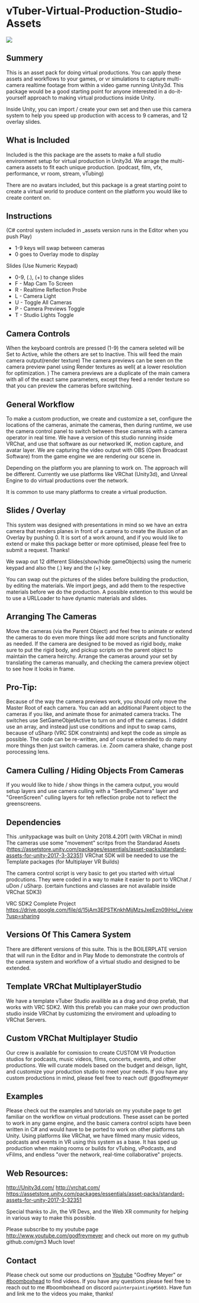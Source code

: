 # vTuber-Virtual-Production-Studio-Assets

![](https://i.imgur.com/2kgB34a.jpg)

## Summery
This is an asset pack for doing virtual productions. You can apply these assets and workflows to your games, or vr simulations to capture multi-camera realtime footage from within a video game running Unity3d. This package would be a good starting point for anyone interested in a do-it-yourself approach to making virtual productions inside Unity. 

Inside Unity, you can import / create your own set and then use this camera system to help you speed up production with access to 9 cameras, and 12 overlay slides.

## What is Included
Included is the this package are the assets to make a full studio environment setup for virtual production in Unity3d. We arrage the multi-camera assets to fit each unique production. (podcast, film, vfx, performance, vr room, stream, vTubing) 

There are no avatars included, but this package is a great starting point to create a virtual world to produce content on the platform you would like to create content on. 


## Instructions 
(C# control system included in _assets version runs in the Editor when you push Play)
* 1-9 keys will swap between cameras
* 0 goes to Overlay mode to display 

Slides (Use Numeric Keypad)
* 0-9, (.), (+) to change slides
* F - Map Cam To Screen
* R - Realtime Reflection Probe
* L - Camera Light
* U - Toggle All Cameras
* P - Camera Previews Toggle
* T - Studio Lights Toggle

## Camera Controls
When the keyboard controls are pressed (1-9) the camera seleted will be Set to Active, while the others are set to Inactive. This will feed the main camera output(render texture) The camera previews can be seen on the camera preview panel using Render textures as well( at a lower resolution for optimization. ) The camera previews are a duplicate of the main camera with all of the exact same parameters, except they feed a render texture so that you can preview the cameras before switching.

## General Workflow
To make a custom production, we create and customize a set, configure the locations of the cameras, animate the cameras, then during runtime, we use the camera control panel to switch between these cameras with a camera operator in real time. We have a version of this studio running inside VRChat, and use that software as our networked IK, motion capture, and avatar layer. We are capturing the video output with OBS (Open Broadcast Software) from the game engine we are rendering our scene in. 

Depending on the platform you are planning to work on. The approach will be different. Currently we use platforms like VRChat (Unity3d), and Unreal Engine to do virtual productions over the network.

It is common to use many platforms to create a virtual production.

## Slides / Overlay
This system was designed with presentations in mind so we have an extra camera that renders planes in front of a camera to create the illusion of an Overlay by pushing 0. It is sort of a work around, and if you would like to extend or make this package better or more optimised, please feel free to submit a request. Thanks!

We swap out 12 different Slides(show/hide gameObjects) using the numeric keypad and also the (.) key and the (+) key. 

You can swap out the pictures of the slides before building the production, by editing the materials. We import jpegs, and add them to the respective materials before we do the production. A possible extention to this would be to use a URLLoader to have dynamic materials and slides. 

## Arranging The Cameras
Move the cameras (via the Parent Object) and feel free to animate or extend the cameras to do even more things like add more scripts and functionality as needed. If the camera are designed to be moved as rigid body, make sure to put the rigid body, and pickup scripts on the parent object to maintain the camera heirchy. Arrange the cameras around your set by translating the cameras manually, and checking the camera preview object to see how it looks in frame.

## Pro-Tip: 
Because of the way the camera previews work, you should only move the Master Root of each camera. You can add an additional Parent object to the cameras if you like, and animate those for animated camera tracks. The switches use SetGameObjetActive to turn on and off the cameras. I diddnt use an array, and instead just use conditions and input to swap cams, because of uSharp (VRC SDK constraints) and kept the code as simple as possible. The code can be re-written, and of course extended to do many more things then just switch cameras. i.e. Zoom camera shake, change post porocessing lens.

## Camera Culling / Hiding Objects From Cameras
If you would like to hide / show things in the camera output, you would setup layers and use camera culling with a "SeenByCamera" layer and "GreenScreen" culling layers for teh reflection probe not to reflect the greenscreens.

## Dependencies
This .unitypackage was built on Unity 2018.4.20f1 (with VRChat in mind)
The cameras use some "movement" scritps from the Standarad Assets (https://assetstore.unity.com/packages/essentials/asset-packs/standard-assets-for-unity-2017-3-32351)
VRChat SDK will be needed to use the Template packages (for Multiplayer VR Builds)

The camera control script is very basic to get you started with virtual prodcutions. They were coded in a way to make it easier to port to VRChat / uDon / uSharp. (certain functions and classes are not available inside VRChat SDK3)

VRC SDK2 Complete Project https://drive.google.com/file/d/15jAm3EPSTKnkhMjjMzsJxeEzn09iHol_/view?usp=sharing

## Versions Of This Camera System
There are different versions of this suite. This is the BOILERPLATE version that will run in the Editor and in Play Mode to demonstrate the controls of the camera system and workflow of a virtual studio and designed to be extended. 

## Template VRChat MultiplayerStudio 
We have a template vTuber Studio availible as a drag and drop prefab, that works with VRC SDK2. With this prefab you can make your own production studio inside VRChat by customizing the enviroment and uploading to VRChat Servers.

## Custom VRChat Multiplayer Studio
Our crew is available for comission to create CUSTOM VR Production studios for podcasts, music videos, films, concerts, events, and other productions. We will curate models based on the budget and deisgn, light, and customize your production studio to meet your needs. If you have any custom productions in mind, please feel free to reach out! @godfreymeyer

## Examples
Please check out the examples and tutorials on my youtube page to get familiar on the workflow on virtual prodcutions. These asset can be ported to work in any game engine, and the basic camera control scipts have been written in C# and would have to be ported to work on other platforms tah Unity. Using platforms like VRChat, we have filmed many music videos, podcasts and events in VR using this system as a base. It has sped up production when making rooms or builds for vTubing, vPodcasts, and vFilms, and endless "over the network, real-time collaborative" projects. 

## Web Resources:
http://Unity3d.com/
http://vrchat.com/
https://assetstore.unity.com/packages/essentials/asset-packs/standard-assets-for-unity-2017-3-32351

Special thanks to Jin, the VR Devs, and the Web XR community for helping in various way to make this possible.

Please subscribe to my youtube page http://www.youtube.com/godfreymeyer and check out more on my guthub github.com/gm3 Much love!


## Contact

Please check out some our productions on [Youtube](https://www.youtube.com/results?search_query=godfrey+meyer&page=&utm_source=opensearch) "Godfrey Meyer" or [#boomboxhead](https://www.youtube.com/results?search_query=%23boomboxhead) to find videos. If you have any questions please feel free to reach out to me #boomboxhead on discord `painterpainting#5603`. Have fun and link me to the videos you make, thanks!
